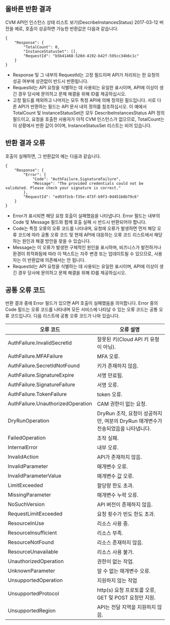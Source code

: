 ## 올바른 반환 결과

CVM API인 인스턴스 상태 리스트 보기(DescribeInstancesStatus) 2017-03-12 버전을 예로, 호출이 성공하면 가능한 반환값은 다음과 같습니다.

    {
        "Response": {
            "TotalCount": 0,
            "InstanceStatusSet": [],
            "RequestId": "b5b41468-520d-4192-b42f-595cc34b6c1c"
        }
    }

* Response 및 그 내부의 RequestId는 고정 필드이며 API가 처리되는 한 요청의 성공 여부에 상관없이 반드시 반환됩니다.
* RequestId는 API 요청을 식별하는 데 사용되는 유일한 표시이며, API에 이상이 생긴 경우 당사에 문의하고 문제 해결을 위해 ID를 제공하십시오.
* 고정 필드를 제외하고 나머지는 모두 특정 API에 의해 정의된 필드입니다. 서로 다른 API가 반환하는 필드는 API 문서 내의 정의를 참조하십시오. 이 예에서 TotalCount 및 InstanceStatusSet은 모두 DescribeInstancesStatus API 정의 필드이고, 요청을 호출한 사용자가 아직 CVM 인스턴스가 없으므로, TotalCount는 이 상황에서 반환 값이 0이며, InstanceStatusSet 리스트는 비어 있습니다.

## 반환 결과 오류

호출이 실패하면, 그 반환값의 예는 다음과 같습니다.

    {
        "Response": {
            "Error": {
                "Code": "AuthFailure.SignatureFailure",
                "Message": "The provided credentials could not be validated. Please check your signature is correct."
            },
            "RequestId": "ed93f3cb-f35e-473f-b9f3-0d451b8b79c6"
        }
    }

* Error가 표시되면 해당 요청 호출이 실패했음을 나타냅니다. Error 필드는 내부의 Code 및 Message 필드와 함께 호출 실패 시 반드시 반환되어야 합니다.
* Code는 특정 오류의 오류 코드를 나타내며, 요청에 오류가 발생하면 먼저 해당 오류 코드에 따라 공통 오류 코드 및 현재 API에 대응하는 오류 코드 리스트에서 해당하는 원인과 해결 방안을 찾을 수 있습니다.
* Message는 이 오류가 발생한 구체적인 원인을 표시하며, 비즈니스가 발전하거나 환경이 최적화됨에 따라 이 텍스트는 자주 변경 또는 업데이트될 수 있으므로, 사용자는 이 반환값에 의존해서는 안 됩니다.
* RequestId는 API 요청을 식별하는 데 사용되는 유일한 표시이며, API에 이상이 생긴 경우 당사에 문의하고 문제 해결을 위해 ID를 제공하십시오.


## 공통 오류 코드


반환 결과 중에 Error 필드가 있으면 API 호출이 실패했음을 의미합니다. Error 중의 Code 필드는 오류 코드를 나타내며 모든 서비스에 나타날 수 있는 오류 코드는 공통 오류 코드입니다. 다음 리스트에 공통 오류 코드가 나와 있습니다.


| 오류 코드 | 오류 설명 |
|----------|----------|
| AuthFailure.InvalidSecretId | 잘못된 키(Cloud API 키 유형이 아님). |
| AuthFailure.MFAFailure | MFA 오류. |
| AuthFailure.SecretIdNotFound | 키가 존재하지 않음. |
| AuthFailure.SignatureExpire | 서명 만료됨. |
| AuthFailure.SignatureFailure | 서명 오류. |
| AuthFailure.TokenFailure | token 오류. |
| AuthFailure.UnauthorizedOperation | CAM 권한이 없는 요청. |
| DryRunOperation | DryRun 조작, 요청이 성공하지만, 여분의 DryRun 매개변수가 전송되었음을 나타냅니다. |
| FailedOperation | 조작 실패. |
| InternalError | 내부 오류. |
| InvalidAction | API가 존재하지 않음. |
| InvalidParameter | 매개변수 오류. |
| InvalidParameterValue | 매개변수 값 오류. |
| LimitExceeded | 할당량 한도 초과. |
| MissingParameter | 매개변수 누락 오류. |
| NoSuchVersion | API 버전이 존재하지 않음. |
| RequestLimitExceeded | 요청 횟수가 빈도 한도 초과. |
| ResourceInUse | 리소스 사용 중. |
| ResourceInsufficient | 리소스 부족. |
| ResourceNotFound | 리소스 존재하지 않음. |
| ResourceUnavailable | 리소스 사용 불가. |
| UnauthorizedOperation | 권한이 없는 작업. |
| UnknownParameter | 알 수 없는 매개변수 오류. |
| UnsupportedOperation | 지원하지 않는 작업 |
| UnsupportedProtocol | http(s) 요청 프로토콜 오류, GET 및 POST 요청만 지원. |
| UnsupportedRegion | API는 전달 지역을 지원하지 않음. |
